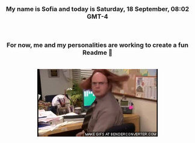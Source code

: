 


<div align="center">
<h3 >My name is Sofia and today is Saturday, 18 September, 08:02 GMT-4</h3><br>
<h3 >For now, me and my personalities are working to create a fun Readme 👋
</h3><br>
<img src='img/dwight.gif' alt='working...'/>
</div>
